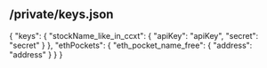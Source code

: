 ## /private/keys.json
{
    "keys": {
        "stockName_like_in_ccxt": {
            "apiKey": "apiKey",
            "secret": "secret"
        }
    },
    "ethPockets": {
      "eth_pocket_name_free": {
        "address": "address"
      }
    }
}
